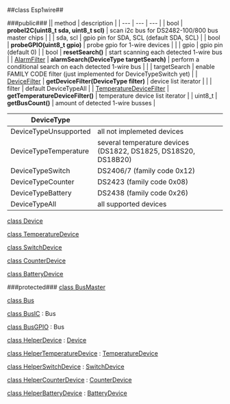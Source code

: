 ##class Esp1wire##

###public###
|| method | description |
| --- | --- | --- |
| bool | **probeI2C(uint8_t sda, uint8_t scl)** | scan i2c bus for DS2482-100/800 bus master chips |
| | sda, scl | gpio pin for SDA, SCL (default SDA, SCL) |
| bool | **probeGPIO(uint8_t gpio)** | probe gpio for 1-wire devices |
| | gpio | gpio pin (default 0) |
| bool | **resetSearch()** | start scanning each detected 1-wire bus |
| [AlarmFilter](./AlarmFilter.md) | **alarmSearch(DeviceType targetSearch)** | perform a conditional search on each detected 1-wire bus |
| | targetSearch | enable FAMILY CODE filter (just implemented for DeviceTypeSwitch yet) |
| [DeviceFilter](./DeviceFiler.md) | **getDeviceFilter(DeviceType filter)** | device list iterator |
| | filter | default DeviceTypeAll |
| [TemperatureDeviceFilter](./TemperatureDeviceFiler.md) | **getTemperatureDeviceFilter()** | temperature device list iterator |
| uint8_t | **getBusCount()** | amount of detected 1-wire busses |

| **DeviceType** | |
| --- | --- |
| DeviceTypeUnsupported | all not implemeted devices |
| DeviceTypeTemperature | several temperature devices (DS1822, DS1825, DS18S20, DS18B20) |
| DeviceTypeSwitch | DS2406/7 (family code 0x12) |
| DeviceTypeCounter | DS2423 (family code 0x08) |
| DeviceTypeBattery | DS2438 (family code 0x26) |
| DeviceTypeAll | all supported devices |

[class Device](./doc/Device.md)

[class TemperatureDevice](./doc/TemperatureDevice.md)

[class SwitchDevice](./SwitchDevice.md)

[class CounterDevice](./CounterDevice.md)

[class BatteryDevice](./BatteryDevice.md)

###protected###
[class BusMaster](./doc/BusMaster.md)

[class Bus](./doc/Bus.md)

[class BusIC](./doc/BusIC.md) : Bus

[class BusGPIO](./doc/BusGPIO.md) : Bus

[class HelperDevice](./doc/HelperBatteryDevice.md) : [Device](./doc/Device.md)

[class HelperTemperatureDevice](./doc/HelperTemperatureDevice.md) : [TemperatureDevice](./doc/TemperatureDevice.md)

[class HelperSwitchDevice](./doc/HelperSwitchDevice.md) : [SwitchDevice](./SwitchDevice.md)

[class HelperCounterDevice](./doc/HelperCounterDevice.md) : [CounterDevice](./CounterDevice.md)

[class HelperBatteryDevice](./doc/HelperBatteryDevice.md) : [BatteryDevice](./BatteryDevice.md)
